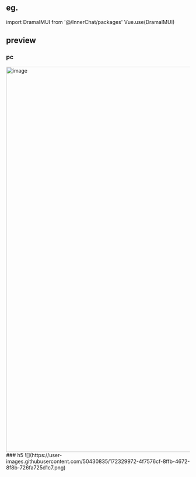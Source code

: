 ## eg.
import DramaIMUI from '@/InnerChat/packages'
Vue.use(DramaIMUI)

## preview 
### pc
<img width="1053" alt="image" src="https://user-images.githubusercontent.com/50430835/172328555-ad69a41b-fe1f-4a6f-85e3-8fa674ac0e0c.png">
### h5
![](https://user-images.githubusercontent.com/50430835/172329972-4f7576cf-8ffb-4672-8f8b-726fa725d1c7.png)


